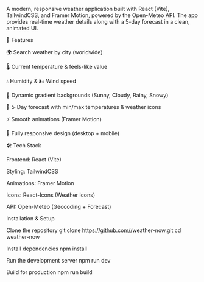 A modern, responsive weather application built with React (Vite), TailwindCSS, and Framer Motion, powered by the Open-Meteo API. The app provides real-time weather details along with a 5-day forecast in a clean, animated UI.

🚀 Features

🌍 Search weather by city (worldwide)

🌡️ Current temperature & feels-like value

💧 Humidity & 🌬 Wind speed

🎨 Dynamic gradient backgrounds (Sunny, Cloudy, Rainy, Snowy)

📅 5-Day forecast with min/max temperatures & weather icons

⚡ Smooth animations (Framer Motion)

📱 Fully responsive design (desktop + mobile)

🛠 Tech Stack

Frontend: React (Vite)

Styling: TailwindCSS

Animations: Framer Motion

Icons: React-Icons (Weather Icons)

API: Open-Meteo (Geocoding + Forecast)

Installation & Setup

Clone the repository
git clone https://github.com/<your-username>/weather-now.git
cd weather-now

Install dependencies
npm install

Run the development server
npm run dev

Build for production
npm run build
